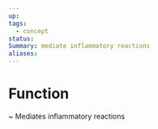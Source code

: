 ```yaml
---
up: 
tags:
  - concept
status: 
Summary: mediate inflammatory reactions
aliases:
---
```

# Function
~
Mediates inflammatory reactions
<!--SR:!2025-03-11,1,230-->
